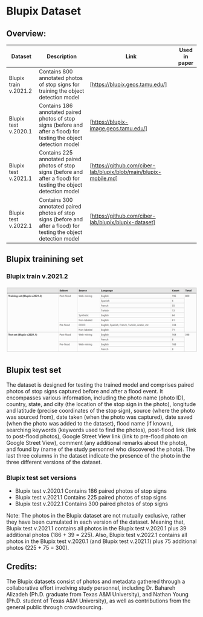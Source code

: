 # Blupix Dataset

## Overview:

| Dataset  | Description | Link | Used in paper |
| ------------- | ------------- | ------------- | ------------- |
| Blupix train v.2021.2  | Contains 800 annotated photos of stop signs for training the object detection model | [https://blupix.geos.tamu.edu/] | 
| Blupix test v.2020.1  | Contains 186 annotated paired photos of stop signs (before and after a flood) for testing the object detection model | [https://blupix-image.geos.tamu.edu/]
| Blupix test v.2021.1  | Contains 225 annotated paired photos of stop signs (before and after a flood) for testing the object detection model| [https://github.com/ciber-lab/blupix/blob/main/blupix-mobile.md]
| Blupix test v.2022.1  | Contains 300 annotated paired photos of stop signs (before and after a flood) for testing the object detection model | [https://github.com/ciber-lab/blupix/blupix-dataset]



## Blupix trainining set
### Blupix train v.2021.2
![img2](blupix-dataset-fig1.png)

## Blupix test set
The dataset is designed for testing the trained model and comprises paired photos of stop signs captured before and after a flood event. It encompasses various information, including the photo name (photo ID), country, state, and city (the location of the stop sign in the photo), longitude and latitude (precise coordinates of the stop sign), source (where the photo was sourced from), date taken (when the photo was captured), date saved (when the photo was added to the dataset), flood name (if known), searching keywords (keywords used to find the photos), post-flood link (link to post-flood photos), Google Street View link (link to pre-flood photo on Google Street View), comment (any additional remarks about the photo), and found by (name of the study personnel who discovered the photo). The last three columns in the dataset indicate the presence of the photo in the three different versions of the dataset.


### Blupix test set versions
- Blupix test v.2020.1
Contains 186 paired photos of stop signs
- Blupix test v.2021.1
Contains 225 paired photos of stop signs
- Blupix test v.2022.1
Contains 300 paired photos of stop signs

Note: The photos in the Blupix dataset are not mutually exclusive, rather they have been cumulated in each version of the dataset. Meaning that, Blupix test v.2021.1 contains all photos in the Blupix test v.2020.1 plus 39 additional photos (186 + 39 = 225). Also, Blupix test v.2022.1 contains all photos in the Blupix test v.2020.1 (and Blupix test v.2021.1) plus 75 additional photos (225 + 75 = 300). 

## Credits:

The Blupix datasets consist of photos and metadata gathered through a collaborative effort involving study personnel, including Dr. Bahareh Alizadeh (Ph.D. graduate from Texas A&M University), and Nathan Young (Ph.D. student of Texas A&M University), as well as contributions from the general public through crowdsourcing.
